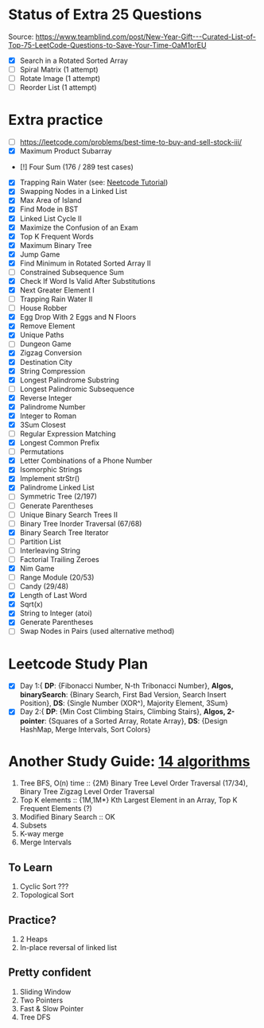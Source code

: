 # Status of Extra 25 Questions
Source: https://www.teamblind.com/post/New-Year-Gift---Curated-List-of-Top-75-LeetCode-Questions-to-Save-Your-Time-OaM1orEU

- [x] Search in a Rotated Sorted Array
- [ ] Spiral Matrix (1 attempt)
- [ ] Rotate Image (1 attempt)
- [ ] Reorder List (1 attempt)

# Extra practice
- [ ] https://leetcode.com/problems/best-time-to-buy-and-sell-stock-iii/
- [x] Maximum Product Subarray
- [!] Four Sum (176 / 289 test cases)
- [x] Trapping Rain Water (see: [Neetcode Tutorial](https://www.youtube.com/watch?v=ZI2z5pq0TqA))
- [x] Swapping Nodes in a Linked List
- [x] Max Area of Island
- [x] Find Mode in BST
- [x] Linked List Cycle II 
- [x] Maximize the Confusion of an Exam
- [x] Top K Frequent Words
- [x] Maximum Binary Tree
- [x] Jump Game
- [x] Find Minimum in Rotated Sorted Array II
- [ ] Constrained Subsequence Sum
- [x] Check If Word Is Valid After Substitutions
- [x] Next Greater Element I
- [ ] Trapping Rain Water II
- [ ] House Robber
- [x] Egg Drop With 2 Eggs and N Floors
- [x] Remove Element
- [x] Unique Paths
- [ ] Dungeon Game
- [x] Zigzag Conversion
- [x] Destination City
- [x] String Compression
- [x] Longest Palindrome Substring
- [ ] Longest Palindromic Subsequence
- [x] Reverse Integer
- [x] Palindrome Number
- [x] Integer to Roman
- [x] 3Sum Closest
- [ ] Regular Expression Matching
- [x] Longest Common Prefix
- [ ] Permutations
- [x] Letter Combinations of a Phone Number
- [x] Isomorphic Strings
- [x] Implement strStr()
- [x] Palindrome Linked List
- [ ] Symmetric Tree (2/197)
- [ ] Generate Parentheses
- [ ] Unique Binary Search Trees II
- [ ] Binary Tree Inorder Traversal (67/68)
- [x] Binary Search Tree Iterator
- [ ] Partition List
- [ ] Interleaving String
- [ ] Factorial Trailing Zeroes
- [x] Nim Game
- [ ] Range Module (20/53)
- [ ] Candy (29/48)
- [x] Length of Last Word
- [x] Sqrt(x)
- [x] String to Integer (atoi)
- [x] Generate Parentheses
- [ ] Swap Nodes in Pairs (used alternative method)
# Leetcode Study Plan
- [x] Day 1:{ <strong>DP</strong>: {Fibonacci Number, N-th Tribonacci Number}, <strong>Algos, binarySearch</strong>: {Binary Search, First Bad Version, Search Insert Position}, <strong>DS</strong>: {Single Number (XOR^), Majority Element, 3Sum}  
- [x] Day 2:{ <strong>DP</strong>: {Min Cost Climbing Stairs, Climbing Stairs}, <strong>Algos, 2-pointer</strong>: {Squares of a Sorted Array, Rotate Array}, <strong>DS</strong>: {Design HashMap, Merge Intervals, Sort Colors}  

# Another Study Guide: [14 algorithms](https://hackernoon.com/14-patterns-to-ace-any-coding-interview-question-c5bb3357f6ed)
1. Tree BFS, O(n) time :: {2M} Binary Tree Level Order Traversal (17/34), Binary Tree Zigzag Level Order Traversal 
2. Top K elements :: {1M,1M*} Kth Largest Element in an Array, Top K Frequent Elements (?)
3. Modified Binary Search :: OK
4. Subsets
5. K-way merge
6. Merge Intervals
## To Learn
1. Cyclic Sort ???
2. Topological Sort
## Practice?
1. 2 Heaps
2. In-place reversal of linked list
## Pretty confident
1. Sliding Window
2. Two Pointers
3. Fast & Slow Pointer
4. Tree DFS

